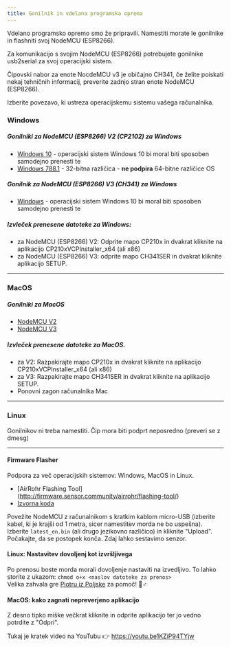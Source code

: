 ```yaml
---
title: Gonilnik in vdelana programska oprema
---
```


Vdelano programsko opremo smo že pripravili. Namestiti morate le gonilnike in flashniti svoj NodeMCU (ESP8266).

Za komunikacijo s svojim NodeMCU (ESP8266) potrebujete gonilnike usb2serial za svoj operacijski sistem.

Čipovski nabor za enote NocdeMCU v3 je običajno CH341, če želite poiskati nekaj tehničnih informacij, preverite zadnjo stran enote NodeMCU (ESP8266).

Izberite povezavo, ki ustreza operacijskemu sistemu vašega računalnika.

### Windows

##### Gonilniki za NodeMCU (ESP8266) V2 (CP2102) za Windows
* [Windows 10](https://www.silabs.com/documents/public/software/CP210x_Universal_Windows_Driver.zip) - operacijski sistem Windows 10 bi moral biti sposoben samodejno prenesti te
* [Windows 788.1](https://www.silabs.com/documents/public/software/CP210x_Windows_Drivers.zip) - 32-bitna različica - **ne podpira** 64-bitne različice OS

##### Gonilnik za NodeMCU (ESP8266) V3 (CH341) za Windows
* [Windows](http://www.wch.cn/downloads/file/5.html) - operacijski sistem Windows 10 bi moral biti sposoben samodejno prenesti te

##### Izvleček prenesene datoteke za Windows:
* za NodeMCU (ESP8266) V2: Odprite mapo CP210x in dvakrat kliknite na aplikacijo CP210xVCPInstaller_x64 (ali x86)
* za NodeMCU (ESP8266) V3: odprite mapo CH341SER in dvakrat kliknite aplikacijo SETUP.

---

### MacOS

##### Gonilniki za MacOS
* [NodeMCU V2](https://www.silabs.com/documents/public/software/Mac_OSX_VCP_Driver.zip)
* [NodeMCU V3](http://www.wch.cn/downloads/file/178.html)

##### Izvleček prenesene datoteke za MacOS.
* za V2: Razpakirajte mapo CP210x in dvakrat kliknite na aplikacijo CP210xVCPInstaller_x64 (ali x86)
* za V3: Razpakirajte mapo CH341SER in dvakrat kliknite na aplikacijo SETUP.
* Ponovni zagon računalnika Mac

---

### Linux
Gonilnikov ni treba namestiti. Čip mora biti podprt neposredno (preveri se z dmesg)

---
#### Firmware Flasher
Podpora za več operacijskih sistemov: Windows, MacOS in Linux.

* [AirRohr Flashing Tool] (http://firmware.sensor.community/airrohr/flashing-tool/)
* [Izvorna koda](https://github.com/opendata-stuttgart/airrohr-firmware-flasher)

Povežite NodeMCU z računalnikom s kratkim kablom micro-USB (izberite kabel, ki je krajši od 1 metra, sicer namestitev morda ne bo uspešna). Izberite `latest_en.bin` (ali drugo jezikovno različico) in kliknite "Upload".
Počakajte, da se postopek konča. Zdaj lahko sestavimo senzor.

#### Linux: Nastavitev dovoljenj kot izvršljivega
Po prenosu boste morda morali dovoljenje nastaviti na izvedljivo. To lahko storite z ukazom: `chmod o+x <naslov datoteke za prenos>`
<br>
Velika zahvala gre [Piotru iz Poljske](https://dropbox.inf.re) za pomoč! 🙋♂️

#### MacOS: kako zagnati nepreverjeno aplikacijo
Z desno tipko miške večkrat kliknite in odprite aplikacijo ter jo vedno potrdite z "Odpri".

Tukaj je kratek video na YouTubu 👉 https://youtu.be1KZiP94TYjw




